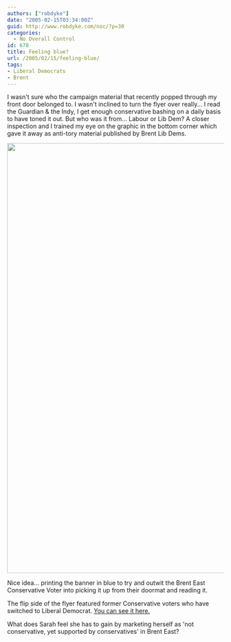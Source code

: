 ```yaml
---
authors: ["robdyke"]
date: "2005-02-15T03:34:00Z"
guid: http://www.robdyke.com/noc/?p=30
categories:
  - No Overall Control
id: 678
title: Feeling blue?
url: /2005/02/15/feeling-blue/
tags:
- Liberal Democrats
- Brent
---
```

I wasn't sure who the campaign material that recently popped through my front door belonged to. I wasn't inclined to turn the flyer over really... I read the Guardian & the Indy, I get enough conservative bashing on a daily basis to have toned it out. But who was it from... Labour or Lib Dem? A closer inspection and I trained my eye on the graphic in the bottom corner which gave it away as anti-tory material published by Brent Lib Dems.

<img height="1000" width="700" src="http://www.comwifinet.com/sarah_teather_mp/st_blue_jan_mailer_s1.jpg" />

Nice idea... printing the banner in blue to try and outwit the Brent East Conservative Voter into picking it up from their doormat and reading it.

The flip side of the flyer featured former Conservative voters who have switched to Liberal Democrat. [You can see it here.](http://www.comwifinet.com/sarah_teather_mp/st_blue_jan_mailer_s2.jpg)

What does Sarah feel she has to gain by marketing herself as 'not conservative, yet supported by conservatives' in Brent East?